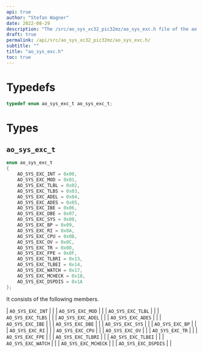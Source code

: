 ```yaml
---
api: true
author: "Stefan Wagner"
date: 2022-08-29
description: "The /src/ao_sys_xc32_pic32mz/ao_sys_exc.h file of the ao real-time operating system."
draft: true
permalink: /api/src/ao_sys_xc32_pic32mz/ao_sys_exc.h/
subtitle: ""
title: "ao_sys_exc.h"
toc: true
---
```


# Typedefs

```c
typedef enum ao_sys_exc_t ao_sys_exc_t;
```

# Types

## `ao_sys_exc_t`

```c
enum ao_sys_exc_t
{
    AO_SYS_EXC_INT = 0x00,
    AO_SYS_EXC_MOD = 0x01,
    AO_SYS_EXC_TLBL = 0x02,
    AO_SYS_EXC_TLBS = 0x03,
    AO_SYS_EXC_ADEL = 0x04,
    AO_SYS_EXC_ADES = 0x05,
    AO_SYS_EXC_IBE = 0x06,
    AO_SYS_EXC_DBE = 0x07,
    AO_SYS_EXC_SYS = 0x08,
    AO_SYS_EXC_BP = 0x09,
    AO_SYS_EXC_RI = 0x0A,
    AO_SYS_EXC_CPU = 0x0B,
    AO_SYS_EXC_OV = 0x0C,
    AO_SYS_EXC_TR = 0x0D,
    AO_SYS_EXC_FPE = 0x0F,
    AO_SYS_EXC_TLBRI = 0x13,
    AO_SYS_EXC_TLBEI = 0x14,
    AO_SYS_EXC_WATCH = 0x17,
    AO_SYS_EXC_MCHECK = 0x18,
    AO_SYS_EXC_DSPDIS = 0x1A
};
```

It consists of the following members.

| `AO_SYS_EXC_INT` | |
| `AO_SYS_EXC_MOD` | |
| `AO_SYS_EXC_TLBL` | |
| `AO_SYS_EXC_TLBS` | |
| `AO_SYS_EXC_ADEL` | |
| `AO_SYS_EXC_ADES` | |
| `AO_SYS_EXC_IBE` | |
| `AO_SYS_EXC_DBE` | |
| `AO_SYS_EXC_SYS` | |
| `AO_SYS_EXC_BP` | |
| `AO_SYS_EXC_RI` | |
| `AO_SYS_EXC_CPU` | |
| `AO_SYS_EXC_OV` | |
| `AO_SYS_EXC_TR` | |
| `AO_SYS_EXC_FPE` | |
| `AO_SYS_EXC_TLBRI` | |
| `AO_SYS_EXC_TLBEI` | |
| `AO_SYS_EXC_WATCH` | |
| `AO_SYS_EXC_MCHECK` | |
| `AO_SYS_EXC_DSPDIS` | |

